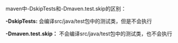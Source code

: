maven中-DskipTests和-Dmaven.test.skip的区别：

**-DskipTests:** 会编译src/java/test包中的测试类，但是不会执行

**-Dmaven.test.skip：** 不会编译src/java/test包中的测试类，也不会执行